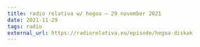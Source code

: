 ```yaml
---
title: radio relativa w/ hegoa – 29 november 2021
date: 2021-11-29
tags: radio
external_url: https://radiorelativa.eu/episode/hegoa-diskak
---
```

